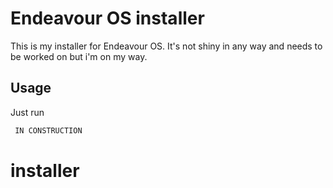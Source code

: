 
# Endeavour OS installer

This is my installer for Endeavour OS.
It's not shiny in any way and needs to be worked on but i'm on my way.



## Usage

Just run

```bash
 IN CONSTRUCTION

```

# installer
